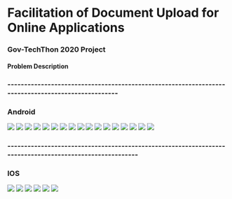 # Facilitation of Document Upload for Online Applications
### Gov-TechThon 2020 Project


#### Problem Description
### --------------------------------------------------------------------------------------------------
### Android

![](https://imgur.com/FqkT0UA.jpg)
![](https://imgur.com/7WgR3or.jpg)
![](https://imgur.com/JCfR2I8.jpg)
![](https://imgur.com/X51dWco.jpg)
![](https://imgur.com/rVChyff.jpg)
![](https://imgur.com/YrRPnmM.jpg)
![](https://imgur.com/JunrINA.jpg)
![](https://imgur.com/G4z4QP0.jpg)
![](https://imgur.com/vVvkq0y.jpg)
![](https://imgur.com/rG89GBM.jpg)
![](https://imgur.com/KhOn1ik.jpg)
![](https://imgur.com/fjU1Nx9.jpg)
![](https://imgur.com/dj49Tgc.jpg)
![](https://imgur.com/zIMnsV6.jpg)
![](https://imgur.com/z9mPrwQ.jpg)
![](https://imgur.com/gVFH9lJ.jpg)
![](https://imgur.com/70Ih6tr.jpg)

### --------------------------------------------------------------------------------------------------------

### IOS
![](https://imgur.com/ulNAMeR.jpg)
![](https://imgur.com/aPxD8sb.jpg)
![](https://imgur.com/rFB8hgX.jpg)
![](https://imgur.com/2QjEotp.jpg)
![](https://imgur.com/15VKLyP.jpg)
![](https://imgur.com/WbQAAfm.jpg)
